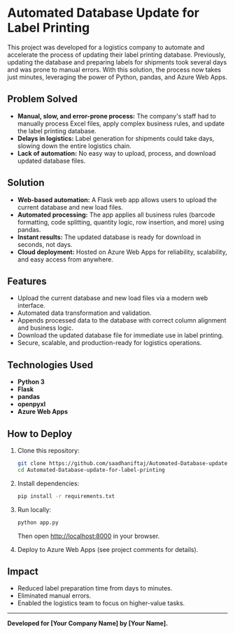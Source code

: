 # Automated Database Update for Label Printing

This project was developed for a logistics company to automate and accelerate the process of updating their label printing database. Previously, updating the database and preparing labels for shipments took several days and was prone to manual errors. With this solution, the process now takes just minutes, leveraging the power of Python, pandas, and Azure Web Apps.

## Problem Solved

- **Manual, slow, and error-prone process:** The company's staff had to manually process Excel files, apply complex business rules, and update the label printing database.
- **Delays in logistics:** Label generation for shipments could take days, slowing down the entire logistics chain.
- **Lack of automation:** No easy way to upload, process, and download updated database files.

## Solution

- **Web-based automation:** A Flask web app allows users to upload the current database and new load files.
- **Automated processing:** The app applies all business rules (barcode formatting, code splitting, quantity logic, row insertion, and more) using pandas.
- **Instant results:** The updated database is ready for download in seconds, not days.
- **Cloud deployment:** Hosted on Azure Web Apps for reliability, scalability, and easy access from anywhere.

## Features

- Upload the current database and new load files via a modern web interface.
- Automated data transformation and validation.
- Appends processed data to the database with correct column alignment and business logic.
- Download the updated database file for immediate use in label printing.
- Secure, scalable, and production-ready for logistics operations.

## Technologies Used

- **Python 3**
- **Flask**
- **pandas**
- **openpyxl**
- **Azure Web Apps**

## How to Deploy

1. Clone this repository:
   ```sh
   git clone https://github.com/saadhaniftaj/Automated-Database-update-for-label-printing.git
   cd Automated-Database-update-for-label-printing
   ```

2. Install dependencies:
   ```sh
   pip install -r requirements.txt
   ```

3. Run locally:
   ```sh
   python app.py
   ```
   Then open [http://localhost:8000](http://localhost:8000) in your browser.

4. Deploy to Azure Web Apps (see project comments for details).

## Impact

- Reduced label preparation time from days to minutes.
- Eliminated manual errors.
- Enabled the logistics team to focus on higher-value tasks.

---

**Developed for [Your Company Name] by [Your Name].** 